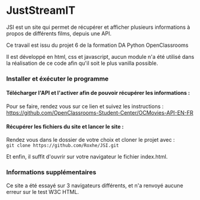 # JustStreamIT

JSI est un site qui permet de récupérer et afficher plusieurs informations à propos de différents films, depuis une API.

Ce travail est issu du projet 6 de la formation DA Python OpenClassrooms

Il est développé en html, css et javascript, aucun module n'a été utilisé dans la réalisation de ce code afin qu'il soit le plus vanilla possible.

### Installer et éxécuter le programme

#### Télécharger l'API et l'activer afin de pouvoir récupérer les informations :

Pour se faire, rendez vous sur ce lien et suivez les instructions : \
https://github.com/OpenClassrooms-Student-Center/OCMovies-API-EN-FR

#### Récupérer les fichiers du site et lancer le site :

Rendez vous dans le dossier de votre choix et cloner le projet avec : \
`git clone https://github.com/Roxhe/JSI.git`

Et enfin, il suffit d'ouvrir sur votre navigateur le fichier index.html.

### Informations supplémentaires

Ce site a été essayé sur 3 navigateurs différents, et n'a renvoyé aucune erreur sur le test W3C HTML.
